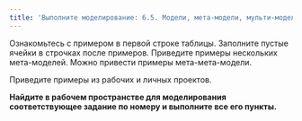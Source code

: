 ```yaml
---
title: 'Выполните моделирование: 6.5. Модели, мета-модели, мульти-модели, мега-модели'
---
```


Ознакомьтесь с примером в первой строке таблицы. Заполните пустые ячейки
в строчках после примеров. Приведите примеры нескольких мета-моделей.
Можно привести примеры мета-мета-модели.

Приведите примеры из рабочих и личных проектов.

**Найдите в рабочем пространстве для моделирования соответствующее
задание по номеру и выполните все его пункты.**
